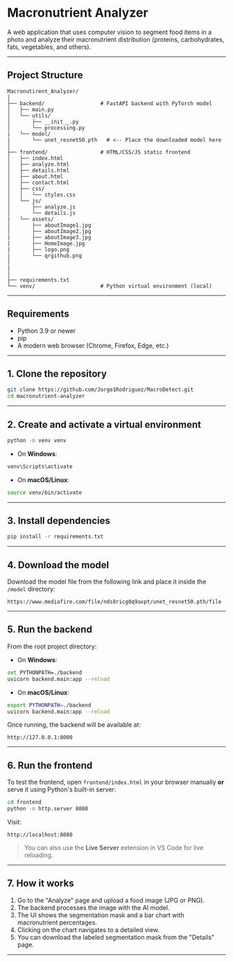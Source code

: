 # Macronutrient Analyzer

A web application that uses computer vision to segment food items in a photo and analyze their macronutrient distribution (proteins, carbohydrates, fats, vegetables, and others).

---

## Project Structure

```
Macronutirent_Analyzer/
│
├── backend/                  # FastAPI backend with PyTorch model
│   ├── main.py
│   └── utils/
│       ├── __init__.py
│       └── processing.py
|   └── model/
|       └── unet_resnet50.pth   # <-- Place the downloaded model here
│
├── frontend/                 # HTML/CSS/JS static frontend
│   ├── index.html
│   ├── analyze.html
│   ├── details.html
│   ├── about.html
│   ├── contact.html
│   ├── css/
│   │   └── styles.css
│   └── js/
│       ├── analyze.js
│       └── details.js
|   └── assets/
│       ├── aboutImage1.jpg
│       ├── aboutImage2.jpg
|       ├── aboutImage3.jpg
|       ├── HomeImage.jpg
|       ├── logo.png
|       └── qrgithub.png
│
|
│
├── requirements.txt
└── venv/                     # Python virtual environment (local)
```

---

## Requirements

- Python 3.9 or newer
- pip
- A modern web browser (Chrome, Firefox, Edge, etc.)

---

## 1. Clone the repository

```bash
git clone https://github.com/Jorge1Rodriguez/MacroDetect.git
cd macronutrient-analyzer
```

---

## 2. Create and activate a virtual environment

```bash
python -m venv venv
```

- On **Windows**:

```bash
venv\Scripts\activate
```

- On **macOS/Linux**:

```bash
source venv/bin/activate
```

---

## 3. Install dependencies

```bash
pip install -r requirements.txt
```

---

## 4. Download the model

Download the model file from the following link and place it inside the `/model` directory:

```
https://www.mediafire.com/file/nds8ricg0q9axpt/unet_resnet50.pth/file
```

---

## 5. Run the backend

From the root project directory:

- On **Windows**:

```bash
set PYTHONPATH=./backend
uvicorn backend.main:app --reload
```

- On **macOS/Linux**:

```bash
export PYTHONPATH=./backend
uvicorn backend.main:app --reload
```

Once running, the backend will be available at:

```
http://127.0.0.1:8000
```

---

## 6. Run the frontend

To test the frontend, open `frontend/index.html` in your browser manually **or** serve it using Python's built-in server:

```bash
cd frontend
python -m http.server 8080
```

Visit:

```
http://localhost:8080
```

> You can also use the **Live Server** extension in VS Code for live reloading.

---

## 7. How it works

1. Go to the "Analyze" page and upload a food image (JPG or PNG).
2. The backend processes the image with the AI model.
3. The UI shows the segmentation mask and a bar chart with macronutrient percentages.
4. Clicking on the chart navigates to a detailed view.
5. You can download the labeled segmentation mask from the "Details" page.

---


